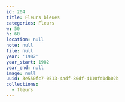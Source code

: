 ```yaml
---
id: 204
title: Fleurs bleues
categories: Fleurs
w: 50
h: 60
location: null
note: null
file: null
year: '1982'
year_start: 1982
year_end: null
image: null
uuid: 3e550fc7-0513-4adf-80df-4110fd1db02b
collections:
  - fleurs
---
```


